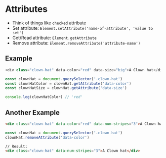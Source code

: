 # Attributes

- Think of things like `checked` attribute
- Set attribute: `Element.setAttribute('name-of-attribute', 'value to set')`
- Get/Read attribute: `Element.getAttribute`
- Remove attribute: `Element.removeAttribute('attribute-name')`

## Example

```javascript
<div class="clown-hat" data-color="red" data-size="big">A Clown hat</div>

const clownHat = document.querySelector('.clown-hat')
const clownHatColor = clownHat.getAttribute('data-color')
const clownHatSize = clownHat.getAttribute('data-size')

console.log(clownHatColor) // 'red'
```

## Another Example

```html
<div class="clown-hat" data-color="red" data-num-stripes="3">A Clown hat</div>
```

```javascript
const clownHat = document.querySelector('.clown-hat')
clownHat.removeAttribute('data-color')
```

```html
// Result:
<div class="clown-hat" data-num-stripes="3">A Clown hat</div>
```